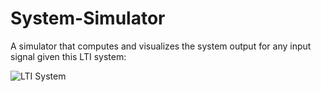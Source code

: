 # System-Simulator
A simulator that computes and visualizes the system output for any input signal given this LTI system:

![LTI System](https://i.imgur.com/CaTDx6b.png)